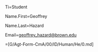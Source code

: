 Ti=Student

Name.First=Geoffrey

Name.Last=Hazard

Email=geoffrey_hazard@brown.edu

=[G/Agt-Form-CmA/00/ID/Human/He/0.md]
